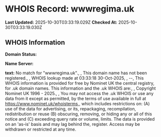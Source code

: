 # WHOIS Record: wwwregima.uk

**Last Updated:** 2025-10-30T03:33:19.029Z
**Checked At:** 2025-10-30T03:33:19.030Z

## WHOIS Information

**Domain Status:** 

**Name Server:** 

**text:** No match for "wwwregima.uk"., , This domain name has not been registered., , WHOIS lookup made at 03:33:18 30-Oct-2025, , --, This WHOIS information is provided for free by Nominet UK the central registry, for .uk domain names. This information and the .uk WHOIS are:, , Copyright Nominet UK 1996 - 2025., , You may not access the .uk WHOIS or use any data from it except as permitted, by the terms of use available in full at https://www.nominet.uk/whoisterms,, which includes restrictions on: (A) use of the data for advertising, or its, repackaging, recompilation, redistribution or reuse (B) obscuring, removing, or hiding any or all of this notice and (C) exceeding query rate or volume, limits. The data is provided on an 'as-is' basis and may lag behind the, register. Access may be withdrawn or restricted at any time.

